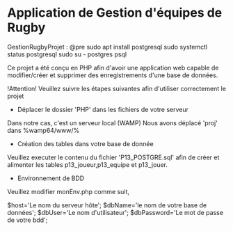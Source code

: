 # Application de Gestion d'équipes de Rugby

GestionRugbyProjet :
@pre
     sudo apt install postgresql
     sudo systemctl status postgresql
     sudo su - postgres
	psql


Ce projet a été conçu en PHP afin d'avoir une application web capable de modifier/créer et supprimer des enregistrements d'une base de données.


!Attention!
Veuillez suivre les étapes suivantes afin d'utiliser correctement le projet


- Déplacer le dossier 'PHP' dans les fichiers de votre serveur

Dans notre cas, c'est un serveur local (WAMP)
Nous avons déplacé 'proj' dans %wamp64/www/%


- Création des tables dans votre base de donnée

Veuillez executer le contenu du fichier 'P13_POSTGRE.sql'
afin de créer et alimenter les tables p13_joueur,p13_equipe et p13_jouer.



- Environnement de BDD

Veuillez modifier monEnv.php comme suit, 


$host='Le nom du serveur hôte';
$dbName='le nom de votre base de données';
$dbUser='Le nom d'utilisateur';
$dbPassword='Le mot de passe de votre bdd';
